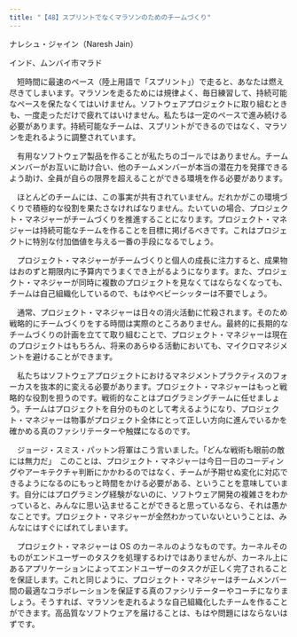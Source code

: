 ```yaml
---
title: "【48】スプリントでなくマラソンのためのチームづくり"
---
```



ナレシュ・ジャイン（Naresh Jain）



インド、ムンバイ市マラド


　短時間に最速のペース（陸上用語で「スプリント」）で走ると、あなたは燃え尽きてしまいます。マラソンを走るためには規律よく、毎日練習して、持続可能なペースを保たなくてはいけません。ソフトウェアプロジェクトに取り組むときも、一度走っただけで疲れてはいけません。私たちは一定のペースで進み続ける必要があります。持続可能なチームは、スプリントができるのではなく、マラソンを走れるように調整されています。

　有用なソフトウェア製品を作ることが私たちのゴールではありません。チームメンバーがお互いに助け合い、他のチームメンバーが本当の潜在力を発揮できるよう助け、全員が自らの限界を超えることができる環境を作る必要があります。

　ほとんどのチームには、この事実が共有されていません。だれかがこの環境づくりで積極的な役割を果たさなければなりません。たいていの場合、プロジェクト・マネジャーがチームづくりを推進することになります。プロジェクト・マネジャーは持続可能なチームを作ることを目標に掲げるべきです。これはプロジェクトに特別な付加価値を与える一番の手段になるでしょう。

　プロジェクト・マネジャーがチームづくりと個人の成長に注力すると、成果物はおのずと期限内に予算内でうまくでき上がるようになります。また、プロジェクト・マネジャーが同時に複数のプロジェクトを見なくてはならなくなっても、チームは自己組織化しているので、もはやベビーシッターは不要でしょう。

　通常、プロジェクト・マネジャーは日々の消火活動に忙殺されます。そのため戦略的にチームづくりをする時間は実際のところありません。最終的に長期的なチームづくりの計画を立てて取り組むことで、プロジェクト・マネジャーは現在のプロジェクトはもちろん、将来のあらゆる活動においても、マイクロマネジメントを避けることができます。

　私たちはソフトウェアプロジェクトにおけるマネジメントプラクティスのフォーカスを抜本的に変える必要があります。プロジェクト・マネジャーはもっと戦略的な役割を担うのです。戦術的なことはプログラミングチームに任せましょう。チームはプロジェクトを自分のものとして考えるようになり、プロジェクト・マネジャーは物事がプロジェクト全体にとって正しい方向に進んでいるかを確かめる真のファシリテーターや触媒になるのです。

　ジョージ・スミス・パットン将軍はこう言いました。「どんな戦術も眼前の敵には無力だ」　このことは、プロジェクト・マネジャーは今日一日のコーディングやアーキテクチャ判断にかかわるのではなく、チームが予期せぬ変化に対応できるようになるのにもっと時間をかける必要がある、ということを意味しています。自分にはプログラミング経験がないのに、ソフトウェア開発の複雑さをわかっていると、みんなに思い込ませることができると思っているなら、それは愚かなことです。プロジェクト・マネジャーが全然わかっていないということは、みんなにはすぐにばれてしまいます。

　プロジェクト・マネジャーは OS のカーネルのようなものです。カーネルそのものがエンドユーザーのタスクを処理するわけではありませんが、カーネル上にあるアプリケーションによってエンドユーザーのタスクが正しく完了されることを保証します。これと同じように、プロジェクト・マネジャーはチームメンバー間の最適なコラボレーションを保証する真のファシリテーターやコーチになりましょう。そうすれば、マラソンを走れるような自己組織化したチームを作ることができます。高品質なソフトウェアを届けることは、もはや問題にはならないはずです。
